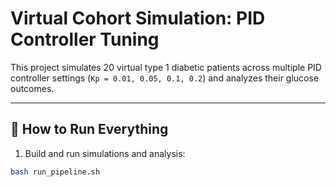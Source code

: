 # Virtual Cohort Simulation: PID Controller Tuning

This project simulates 20 virtual type 1 diabetic patients across multiple PID controller settings (`Kp = 0.01, 0.05, 0.1, 0.2`) and analyzes their glucose outcomes.

---

## 🚀 How to Run Everything

1. Build and run simulations and analysis:

```bash
bash run_pipeline.sh
